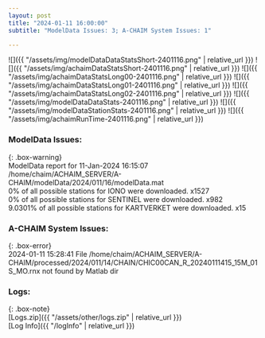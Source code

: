 ```yaml
---
layout: post
title: "2024-01-11 16:00:00"
subtitle: "ModelData Issues: 3; A-CHAIM System Issues: 1"

---
```


![]({{ "/assets/img/modelDataDataStatsShort-2401116.png" | relative_url }})
![]({{ "/assets/img/achaimDataStatsShort-2401116.png" | relative_url }})
![]({{ "/assets/img/achaimDataStatsLong00-2401116.png" | relative_url }})
![]({{ "/assets/img/achaimDataStatsLong01-2401116.png" | relative_url }})
![]({{ "/assets/img/achaimDataStatsLong02-2401116.png" | relative_url }})
![]({{ "/assets/img/modelDataDataStats-2401116.png" | relative_url }})
![]({{ "/assets/img/modelDataStationStats-2401116.png" | relative_url }})
![]({{ "/assets/img/achaimRunTime-2401116.png" | relative_url }})


### ModelData Issues:  
  
{: .box-warning}  
 ModelData report for 11-Jan-2024 16:15:07   
 /home/chaim/ACHAIM_SERVER/A-CHAIM/modelData/2024/011/16/modelData.mat   
 0% of all possible stations for IONO were downloaded. x1527   
 0% of all possible stations for SENTINEL were downloaded. x982   
 9.0301% of all possible stations for KARTVERKET were downloaded. x15   
  
### A-CHAIM System Issues:  
  
{: .box-error}  
2024-01-11 15:28:41 File /home/chaim/ACHAIM_SERVER/A-CHAIM/processed/2024/011/14/CHAIN/CHIC00CAN_R_20240111415_15M_01S_MO.rnx not found by Matlab dir  

### Logs:  
  
{: .box-note}  
[Logs.zip]({{ "/assets/other/logs.zip" | relative_url }})  
[Log Info]({{ "/logInfo" | relative_url }})  
